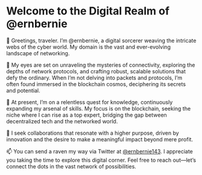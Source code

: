# Welcome to the Digital Realm of @ernbernie

👋 Greetings, traveler. I’m @ernbernie, a digital sorcerer weaving the intricate webs of the cyber world. My domain is the vast and ever-evolving landscape of networking.

👀 My eyes are set on unraveling the mysteries of connectivity, exploring the depths of network protocols, and crafting robust, scalable solutions that defy the ordinary. When I’m not delving into packets and protocols, I’m often found immersed in the blockchain cosmos, deciphering its secrets and potential.

🌱 At present, I’m on a relentless quest for knowledge, continuously expanding my arsenal of skills. My focus is on the blockchain, seeking the niche where I can rise as a top expert, bridging the gap between decentralized tech and the networked world.

💞️ I seek collaborations that resonate with a higher purpose, driven by innovation and the desire to make a meaningful impact beyond mere profit.

📫 You can send a raven my way via Twitter at [@ernbernie143](https://twitter.com/ernbernie143). I appreciate you taking the time to explore this digital corner. Feel free to reach out—let’s connect the dots in the vast network of possibilities.
